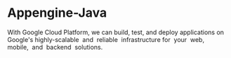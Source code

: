 # Appengine-Java
With Google Cloud Platform, we can build, test, and deploy applications on Google's highly-scalable​ ​ and​ ​ reliable​ ​ infrastructure​ ​ for​ ​ your​ ​ web,​ ​ mobile,​ ​ and​ ​ backend​ ​ solutions.

